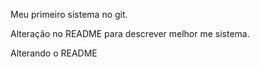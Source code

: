 Meu primeiro sistema no git.

Alteração no README para descrever melhor me sistema.

Alterando o README